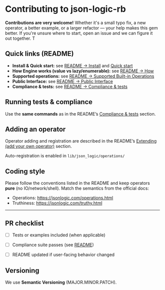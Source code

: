 
# Contributing to json-logic-rb

**Contributions are very welcome!**  Whether it's a small typo fix, a new operator, a better example, or a larger refactor — your help makes this gem better. If you're unsure where to start, open an issue and we can figure it out together. T


## Quick links (README)
- **Install & Quick start:** see [README → Install](./README.md#install) and [Quick start](./README.md#quick-start)
- **How Engine works (value vs lazy/enumerable):** see [README → How](./README.md#how)
- **Supported operations:** see [README → Supported Built-in Operations](./README.md#supported-built-in-operations)
- **Public Interface:** see [README → Public Interface](./README.md#public-interface)
- **Compliance & tests:** see [README → Compliance & tests](./README.md#compliance--tests)



## Running tests & compliance

Use the **same commands** as in the README’s [Compliance & tests](./README.md#compliance--tests) section.



## Adding an operator

Operator adding and registration are described in the README’s [Extending (add your own operator)](./README.md#extending-add-your-own-operator) section.

Auto-registration is enabled in `lib/json_logic/operations/`


## Coding style

Please follow the conventions listed in the README and keep operators **pure** (no IO/network/shell).
Match the semantics from the official docs:
- Operations: https://jsonlogic.com/operations.html
- Truthiness: https://jsonlogic.com/truthy.html

---

## PR checklist

- [ ] Tests or examples included (when applicable)
- [ ] Compliance suite passes (see [README](./README.md#compliance--tests))
- [ ] README updated if user-facing behavior changed


## Versioning

We use **Semantic Versioning** (MAJOR.MINOR.PATCH).
